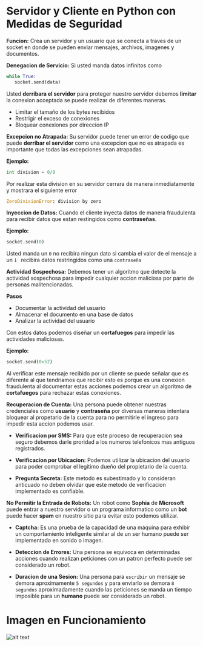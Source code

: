 # Servidor y Cliente en Python con Medidas de Seguridad

**Funcion:** Crea un servidor y un usuario que se conecta a traves de un socket en donde se pueden enviar mensajes, archivos, imagenes y documentos.

**Denegacion de Servicio:** Si usted manda datos infinitos como

   ```python
while True:
      socket.send(data)
```
Usted **derribara el servidor** para proteger nuestro servidor debemos **limitar** la conexion acceptada se puede realizar de diferentes maneras.

* Limitar el tamaño de los bytes recibidos
* Restrigir el exceso de conexiones  
* Bloquear conexiones por direccion IP

**Excepcion no Atrapada:** Su servidor puede tener un error de codigo que puede **derribar el servidor** como una excepcion que no es atrapada es importante que todas las excepciones sean atrapadas.

**Ejemplo:**
   ```python
  int division = 0/0
```
Por realizar esta division en su servidor cerrara de manera inmediatamente y mostrara el siguiente error
   ```python
ZeroDivisionError: division by zero
```

**Inyeccion de Datos:** Cuando el cliente inyecta datos de manera fraudulenta para recibir datos que estan restingidos como **contraseñas**.

**Ejemplo:**
   ```python
socket.send(0)
```

Usted manda un ```0``` no recibira ningun dato si cambia el valor de el mensaje a un ```1 ``` recibira datos restringidos como una ```contraseña``` 

**Actividad Sospechosa:** Debemos tener un algoritmo que detecte la actividad sospechosa para impedir cualquier accion maliciosa por parte de personas malitencionadas.

**Pasos**
* Documentar la actividad del usuario
* Almacenar el documento en una base de datos
* Analizar la actividad del usuario

Con estos datos podemos diseñar un **cortafuegos** para impedir las actividades maliciosas.

**Ejemplo:**
 ```python
socket.send(0x52)
```
Al verificar este mensaje recibido por un cliente se puede señalar que es diferente al que tendriamos que recibir esto es porque es una conexion fraudulenta al documentar estas acciones podemos crear un algoritmo de **cortafuegos** para rechazar estas conexiones.

**Recuperacion de Cuenta:** Una persona puede obtener nuestras credenciales como **usuario** y **contraseña** por diversas maneras intentara bloquear al propetario de la cuenta para no permitirle el ingreso para impedir esta accion podemos usar.

* **Verificacion por SMS:** Para que este proceso de recuperacion sea seguro debemos darle proridad a los numeros telefonicos mas antiguos registrados.

* **Verificacion por Ubicacion:** Podemos utilizar la ubicacion del usuario para poder comprobar el legitimo dueño del propietario de la cuenta.

* **Pregunta Secreta:** Este metodo es subestimado y lo consideran anticuado no deben olvidar que este metodo de verificacion implementado es confiable.

**No Permitir la Entrada de Robots:** Un robot como **Sophia** de **Microsoft** puede entrar a nuestro servidor o un programa informatico como un **bot** puede hacer **spam** en nuestro sitio para evitar esto podemos utilizar.

* **Captcha:** Es una prueba de la capacidad de una máquina para exhibir un comportamiento inteligente similar al de un ser humano puede ser implementado en sonido o imagen.

* **Deteccion de Errores:** Una persona se equivoca en determinadas acciones cuando realizan peticiones con un patron perfecto puede ser considerado un robot.

* **Duracion de una Sesion:** Una persona para ```escribir``` un mensaje se demora aproximamente ```5 segundos``` y para enviarlo se demora ```8 segundos``` aproximadamente cuando las peticiones se manda un tiempo imposible para un **humano** puede ser considerado un robot.

# Imagen en Funcionamiento
![alt text](https://github.com/IDiegoUlises/Servidor-y-Cliente-En-Python/blob/master/images/servidor-y-cliente-python-funcionando.png)








